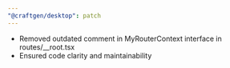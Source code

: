 ```yaml
---
"@craftgen/desktop": patch
---
```


- Removed outdated comment in MyRouterContext interface in routes/\_\_root.tsx
- Ensured code clarity and maintainability
